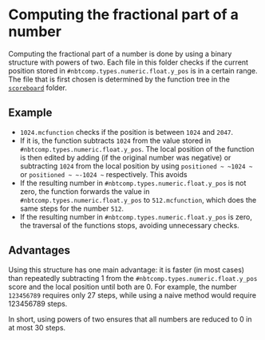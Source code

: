 # Computing the fractional part of a number
Computing the fractional part of a number is done by using a binary structure with powers of two.
Each file in this folder checks if the current position stored in `#nbtcomp.types.numeric.float.y_pos` is in a certain range.
The file that is first chosen is determined by the function tree in the [`scoreboard`](https://github.com/PeerHeer/nbt-comparisons/tree/master/data/nbtcomp/functions/types/numeric/float/fraction/tree/scoreboard) folder.

## Example
- `1024.mcfunction` checks if the position is between `1024` and `2047`.
- If it is, the function subtracts `1024` from the value stored in `#nbtcomp.types.numeric.float.y_pos`. The local position of the function is then edited by adding (if the original number was negative) or subtracting `1024` from the local position by using `positioned ~ ~1024 ~` or `positioned ~ ~-1024 ~` respectively. This avoids
- If the resulting number in `#nbtcomp.types.numeric.float.y_pos` is not zero, the function forwards the value in `#nbtcomp.types.numeric.float.y_pos` to `512.mcfunction`, which does the same steps for the number `512`.
- If the resulting number in `#nbtcomp.types.numeric.float.y_pos` is zero, the traversal of the functions stops, avoiding unnecessary checks.

## Advantages
Using this structure has one main advantage: it is faster (in most cases) than repeatedly subtracting 1 from the `#nbtcomp.types.numeric.float.y_pos` score and the local position until both are 0. For example, the number `123456789` requires only 27 steps, while using a naive method would require 123456789 steps.

In short, using powers of two ensures that all numbers are reduced to 0 in at most 30 steps.
